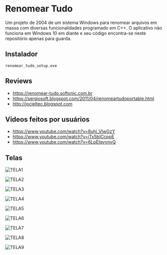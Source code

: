 # Renomear Tudo
Um projeto de 2004 de um sistema Windows para renomear arquivos em massa com diversas funcionalidades programado em C++. O aplicativo não funciona em Windows 10 em diante e seu código encontra-se neste repositório apenas para guarda.

## Instalador
```
renomear_tudo_setup.exe
```

## Reviews
- https://renomear-tudo.softonic.com.br
- https://sergiosoft.blogspot.com/2011/04/renomeartudoportable.html
- http://jocieltec.blogspot.com

## Videos feitos por usuários
- https://www.youtube.com/watch?v=8uhj_VlwGzY
- https://www.youtube.com/watch?v=iTx5bICcppE
- https://www.youtube.com/watch?v=6LpEIqvynvQ

## Telas
![TELA1](https://github.com/danielsaraivaleite/RenomearTudo/assets/131724461/b73b16d0-b620-4620-a3bf-3ccfdf4d6444)

![TELA2](https://github.com/danielsaraivaleite/RenomearTudo/assets/131724461/c8a3931d-5b90-4385-a7e4-f0acdecc92de)

![TELA3](https://github.com/danielsaraivaleite/RenomearTudo/assets/131724461/06de4f71-3955-4e26-8d14-1a4560c49eb2)

![TELA4](https://github.com/danielsaraivaleite/RenomearTudo/assets/131724461/99e24ae5-fa7d-4544-941b-186ef5c52cc8)

![TELA5](https://github.com/danielsaraivaleite/RenomearTudo/assets/131724461/2a0a213c-77b4-48cd-9b71-7b16ad00dd48)

![TELA6](https://github.com/danielsaraivaleite/RenomearTudo/assets/131724461/37752532-d1db-4d52-b051-fcafbf306970)

![TELA7](https://github.com/danielsaraivaleite/RenomearTudo/assets/131724461/fc58fe01-f19a-401d-97d3-bbefb7811c74)

![TELA8](https://github.com/danielsaraivaleite/RenomearTudo/assets/131724461/d9e30519-bc5c-4e83-b510-141a7a410f0c)

![TELA9](https://github.com/danielsaraivaleite/RenomearTudo/assets/131724461/2d02935d-8351-4b02-bb9b-8227a1323750)

